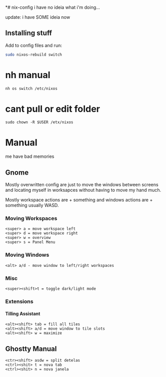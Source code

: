 *# nix-config
i have no ideia what i'm doing...

update: i have SOME ideia now

## Installing stuff

Add to config files and run:

```sh
sudo nixos-rebuild switch
```

# nh manual

```sh 
nh os switch /etc/nixos
```

# cant pull or edit folder

```
sudo chown -R $USER /etx/nixos
```

# Manual
me have bad memories

## Gnome
Mostly overwritten config are just to move the windows between screens and locating myself in worksapces without having to move my hand much.

Mostly workspace actions are <super> + something and windows actions are <super><alt> + something usually WASD.

### Moving Workspaces
```
<super> a = move workspace left
<super> d = move workspace right
<super> w = overview
<super> s = Panel Menu
```

### Moving Windows
```
<alt> a/d - move window to left/right workspaces
```

### Misc
```
<super><shift>t = toggle dark/light mode
```

### Extensions
#### Tilling Assistant
```
<alt><shift> tab = fill all tiles
<alt><shift> a/d = move window to tile slots
<alt><shift> w = maximize
```

## Ghostty Manual
```
<ctr><shift> asdw = split detelas
<ctrl><shit> t = nova tab
<ctrl><shit> n = nova janela
```
